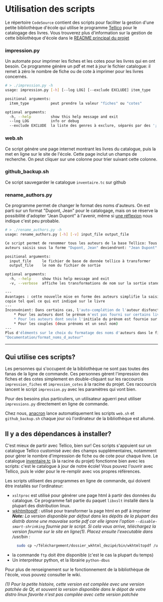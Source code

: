 # Utilisation des scripts


Le répertoire `CodeSource` contient des scripts pour faciliter la gestion d'une 
petite bibliothèque d'école qui utilise le programme [Tellico][] pour le 
catalogage des livres. Vous trouverez plus d'information sur la gestion de cette 
bibliothèque d'école dans le [README principal du projet](../README.md)

[Tellico]:http://tellico-project.org/

### impression.py

Un automate pour imprimer les fiches et les cotes pour les livres qui en ont
besoin. Ce programme génère un pdf et met à jour le fichier catalogue: il
remet à zéro le nombre de fiche ou de cote à imprimer pour les livres concernés.

```bash
# > ./impression.py -h
usage: impression.py [-h] [--log LOG] [--exclude EXCLUDE] item_type

positional arguments:
  item_type          peut prendre la valeur "fiches" ou "cotes"

optional arguments:
  -h, --help         show this help message and exit
  --log LOG          info or debug
  --exclude EXCLUDE  la liste des genres à exclure, séparés par des ';'
```

### web.sh
Ce script génére une page internet montrant les livres du catalogue, puis la met 
en ligne sur le site de l'école. Cette page inclut un champs de recherche. On 
peut cliquer sur une colonne pour trier suivant cette colonne.


### github_backup.sh 
Ce script sauvegarder le catalogue `inventaire.tc` sur github


### rename_authors.py
Ce programme permet de changer le format des noms d'auteurs. On est parti sur un 
format "Dupont, Jean" pour le catalogage, mais on se réserve la possibilité 
d'adopter  "Jean Dupont" à l'avenir, même si [une réflexion][] nous indique 
c'est peu probable.

```bash
# > ./rename_authors.py -h
usage: rename_authors.py [-h] [-v] input_file output_file

Ce script permet de renommer tous les auteurs de la base Tellico: Tous les
auteurs saisis sous la forme "Dupont, Jean" deviendront: "Jean Dupont".

positional arguments:
  input_file     le fichier de base de donnée tellico à transformer
  output_file    le nom du fichier de sortie

optional arguments:
  -h, --help     show this help message and exit
  -v, --verbose  affiche les transformations de nom sur la sortie standard

---
Avantages : cette nouvelle mise en forme des auteurs simplifie la saisie: on 
copie tel quel ce qui est indiqué sur le livre
---
Inconvénient: Dans certains cas, l'auto-complétion de l'auteur disfonctionne:
    * Pour les auteurs dont le prénom n'est pas fourni sur certains livres    
    * Pour les auteurs dont seule l'initiale du prénom est fournie sur le livre    
    * Pour les couples (deux prénoms et un seul nom)
---
Plus d'éléments sur le choix du formatage des noms d'auteurs dans le fichier 
"Documentation/format_noms_d_auteur"
```

[une réflexion]:../Documentation/format_noms_d_auteur.md


___

## Qui utilise ces scripts?
Les personnes qui s'occupent de la bibliothèque ne sont pas toutes des fanas
de la ligne de commande. Ces personnes gèrent l'impression des fiches et des
cotes simplement en double-cliquant sur les raccourcis `impression_fiches` et
`impression_cotes` à la racine du projet. Ces raccourcis lancent le script 
`impression.py` avec les paramètres qui vont bien.

Pour des besoins plus particuliers, un utilisateur aguerri peut utiliser 
`impressions.py` directement en ligne de commande.

Chez nous, [anacron][] lance automatiquement les scripts `web.sh` et 
`github_backup.sh` chaque jour où l'ordinateur de la bibliothèque est allumé.

[anacron]:http://www.delafond.org/traducmanfr/man/man8/anacron.8.html


## Il y a des dépendances à installer?
C'est mieux de partir avec Tellico, bien sur! Ces scripts s'appuient sur un 
catalogue Tellico customisé avec des champs supplémentaires, notamment pour 
gérer le nombre d'impression de fiche ou de cote pour chaque livre. 
Le catalogue [inventaire.tc][] (à la racine du projet) fonctionne bien avec
les scripts: c'est le catalogue à jour de notre école! Vous pouvez l'ouvrir avec
Tellico, puis le vider pour le re-remplir avec vos propres références.

Les scripts utilisent des programmes en ligne de commande, qui doivent être 
installés sur l'ordinateur:
 
* `xsltproc` est utilisé pour générer une page html à partir des données du 
  catalogue. Ce programme fait partie du paquet `libxslt` installé dans 
  la plupart des distribution linux.
* [wkhtmltopdf][] : utilisé pour transformer la page html en pdf à imprimer  
  _**Note:** La version disponible par défaut dans les dépôts de la plupart des 
  distrib donne une mauvaise sortie pdf car elle ignore l'option 
  `--disable-smart-shrinking` fournie par le script. Si cela vous arrive, 
  téléchargez la version fournie sur le site en ligne(1). Placez ensuite 
  l'executable dans /usr/bin :_  
  ```bash  
    sudo cp ~/Téléchargement/dossier_wkhtml_dezipé/bin/wkhtmltopdf /usr/bin
  ```  
* la commande `ftp` doit être disponible (c'est le cas la plupart du temps)
* Un interpréteur python, et la librairie `python-dbus`


Pour plus de renseignement sur le fonctionnement de la bibliothèque de l'école,
vous pouvez consulter le wiki.

_(1) Pour la petite histoire, cette version est compilée avec une version 
patchée de Qt, et souvent la version disponible dans le dépot de votre distro
linux favorite n'est pas compilée avec cette version patchée_

[inventaire.tc]:../inventaire.tc
[wkhtmltopdf]:https://wkhtmltopdf.org/
